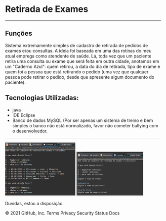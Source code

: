 # Retirada de Exames

<hr>

<h2>Funções</h2>

Sistema extremamente simples de cadastro de retirada de pedidos de exames e/ou consultas. 
A ideia foi baseada em uma das rotinas do meu atual emprega como atendente de saúde.
Lá, toda vez que um paciente retira uma consulta ou exame que será feita em outra cidade, anotamos em um "Caderno Azul": quem retirou, a data do dia de retirada, tipo de exame e quem foi a pessoa que está retirando o pedido (uma vez que qualquer pessoa pode retirar o pedido, desde que apresente algum documento do paciente).

<h2>Tecnologias Utilizadas: </h2>

* java
* IDE Eclipse
* Banco de dados MySQL (Por ser apenas um sistema de treino e bem simples o banco não está normalizado, favor não cometer bullying com o desenvolvedor.


<hr>

<img  src ="https://github.com/Mizitoh/codeimages/blob/master/inicio.png" width = 45%> <img src ="https://github.com/Mizitoh/codeimages/blob/master/cadastrar.png" width = 43% padding = 10>

Duvidas, estou a disposição.

© 2021 GitHub, Inc.
Terms
Privacy
Security
Status
Docs
